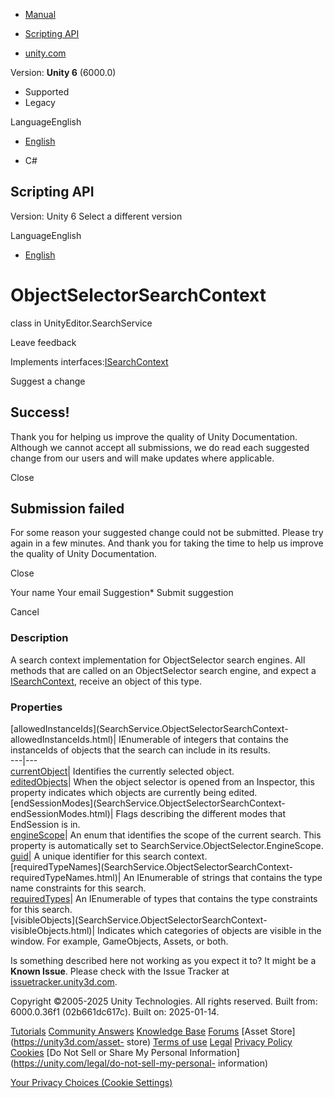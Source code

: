 [ ]()

  * [Manual](../Manual/index.html)
  * [Scripting API](../ScriptReference/index.html)

  * [unity.com](https://unity.com/)

Version: **Unity 6** (6000.0)

  * Supported
  * Legacy

LanguageEnglish

  * [English]()

  * C#

[ ](https://docs.unity3d.com)

## Scripting API

Version: Unity 6 Select a different version

LanguageEnglish

  * [English]()

# ObjectSelectorSearchContext

class in UnityEditor.SearchService

Leave feedback

  

Implements interfaces:[ISearchContext](SearchService.ISearchContext.html)

Suggest a change

## Success!

Thank you for helping us improve the quality of Unity Documentation. Although
we cannot accept all submissions, we do read each suggested change from our
users and will make updates where applicable.

Close

## Submission failed

For some reason your suggested change could not be submitted. Please <a>try
again</a> in a few minutes. And thank you for taking the time to help us
improve the quality of Unity Documentation.

Close

Your name Your email Suggestion* Submit suggestion

Cancel

[ ]()

### Description

A search context implementation for ObjectSelector search engines. All methods
that are called on an ObjectSelector search engine, and expect a
[ISearchContext](SearchService.ISearchContext.html), receive an object of this
type.

### Properties

[allowedInstanceIds](SearchService.ObjectSelectorSearchContext-
allowedInstanceIds.html)| IEnumerable of integers that contains the
instanceIds of objects that the search can include in its results.  
---|---  
[currentObject](SearchService.ObjectSelectorSearchContext-currentObject.html)|
Identifies the currently selected object.  
[editedObjects](SearchService.ObjectSelectorSearchContext-editedObjects.html)|
When the object selector is opened from an Inspector, this property indicates
which objects are currently being edited.  
[endSessionModes](SearchService.ObjectSelectorSearchContext-
endSessionModes.html)| Flags describing the different modes that EndSession is
in.  
[engineScope](SearchService.ObjectSelectorSearchContext-engineScope.html)| An
enum that identifies the scope of the current search. This property is
automatically set to SearchService.ObjectSelector.EngineScope.  
[guid](SearchService.ObjectSelectorSearchContext-guid.html)| A unique
identifier for this search context.  
[requiredTypeNames](SearchService.ObjectSelectorSearchContext-
requiredTypeNames.html)| An IEnumerable of strings that contains the type name
constraints for this search.  
[requiredTypes](SearchService.ObjectSelectorSearchContext-requiredTypes.html)|
An IEnumerable of types that contains the type constraints for this search.  
[visibleObjects](SearchService.ObjectSelectorSearchContext-
visibleObjects.html)| Indicates which categories of objects are visible in the
window. For example, GameObjects, Assets, or both.  
  
Is something described here not working as you expect it to? It might be a
**Known Issue**. Please check with the Issue Tracker at
[issuetracker.unity3d.com](https://issuetracker.unity3d.com).

Copyright ©2005-2025 Unity Technologies. All rights reserved. Built from:
6000.0.36f1 (02b661dc617c). Built on: 2025-01-14.

[Tutorials](https://unity3d.com/learn) [Community
Answers](https://answers.unity3d.com) [Knowledge
Base](https://support.unity3d.com/hc/en-us)
[Forums](https://forum.unity3d.com) [Asset Store](https://unity3d.com/asset-
store) [Terms of use](https://docs.unity3d.com/Manual/TermsOfUse.html)
[Legal](https://unity.com/legal) [Privacy
Policy](https://unity.com/legal/privacy-policy)
[Cookies](https://unity.com/legal/cookie-policy) [Do Not Sell or Share My
Personal Information](https://unity.com/legal/do-not-sell-my-personal-
information)

[Your Privacy Choices (Cookie Settings)](javascript:void\(0\);)

